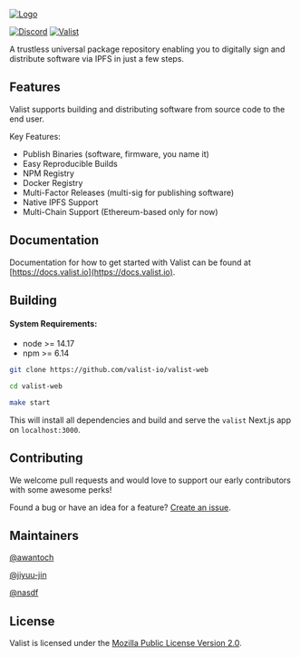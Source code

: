 [![Logo](https://github.com/valist-io/valist/blob/main/docs/img/logo-large-with-text.png?raw=true)](https://valist.io)

[![Discord](https://img.shields.io/discord/785535462311591976)](https://discord.com/channels/785535462311591976)
[![Valist](https://img.shields.io/badge/valist-published-blue)](https://app.valist.io/valist)
<!-- [![FOSSA Status](https://app.fossa.com/api/projects/git%2Bgithub.com%2Fvalist-io%2Fvalist.svg?type=shield)](https://app.fossa.com/projects/git%2Bgithub.com%2Fvalist-io%2Fvalist?ref=badge_shield) -->

A trustless universal package repository enabling you to digitally sign and distribute software via IPFS in just a few steps.

## Features

Valist supports building and distributing software from source code to the end user.

Key Features:

* Publish Binaries (software, firmware, you name it)
* Easy Reproducible Builds
* NPM Registry
* Docker Registry
* Multi-Factor Releases (multi-sig for publishing software)
* Native IPFS Support
* Multi-Chain Support (Ethereum-based only for now)

## Documentation

Documentation for how to get started with Valist can be found at [https://docs.valist.io](https://docs.valist.io).

## Building

#### System Requirements:

* node >= 14.17
* npm >= 6.14


```bash
git clone https://github.com/valist-io/valist-web

cd valist-web

make start
```

This will install all dependencies and build and serve the `valist` Next.js app on `localhost:3000`.

## Contributing

We welcome pull requests and would love to support our early contributors with some awesome perks!

Found a bug or have an idea for a feature? [Create an issue](https://github.com/valist-io/valist/issues/new).

## Maintainers

[@awantoch](https://github.com/awantoch)

[@jiyuu-jin](https://github.com/jiyuu-jin)

[@nasdf](https://github.com/nasdf)

## License

Valist is licensed under the [Mozilla Public License Version 2.0](https://www.mozilla.org/en-US/MPL/2.0/).